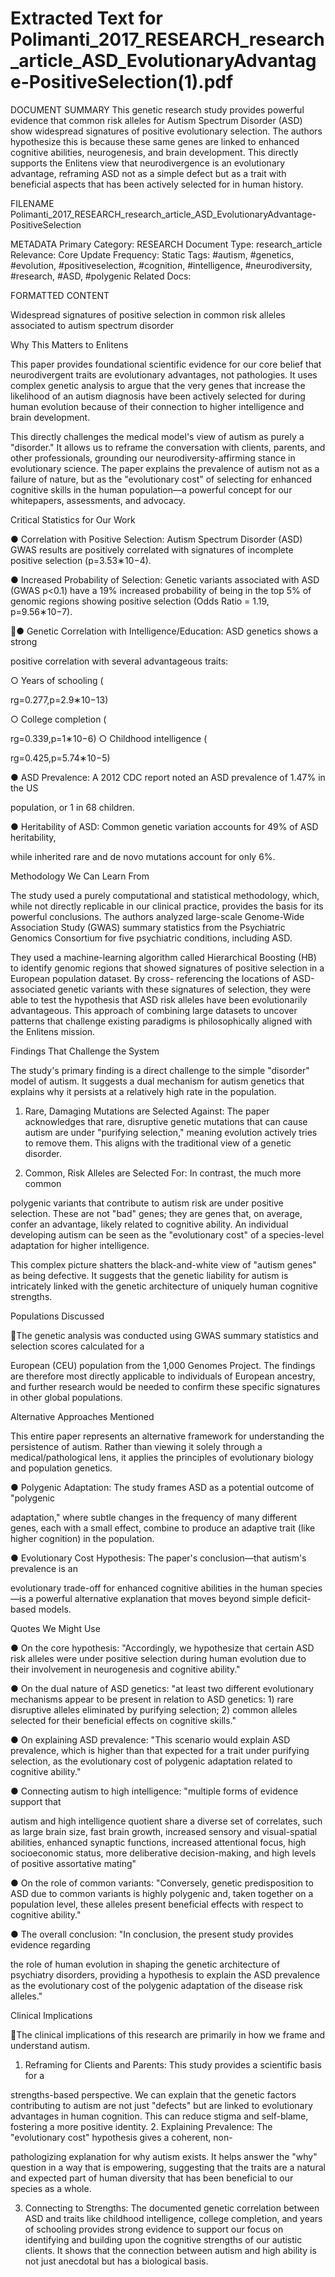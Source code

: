 # Extracted Text for Polimanti_2017_RESEARCH_research_article_ASD_EvolutionaryAdvantage-PositiveSelection(1).pdf

DOCUMENT SUMMARY This genetic research study provides powerful evidence that common 
risk alleles for Autism Spectrum Disorder (ASD) show widespread signatures of positive 
evolutionary selection. The authors hypothesize this is because these same genes are linked to 
enhanced cognitive abilities, neurogenesis, and brain development. This directly supports the 
Enlitens view that neurodivergence is an evolutionary advantage, reframing ASD not as a 
simple defect but as a trait with beneficial aspects that has been actively selected for in human 
history.

FILENAME Polimanti_2017_RESEARCH_research_article_ASD_EvolutionaryAdvantage-
PositiveSelection

METADATA Primary Category: RESEARCH Document Type: research_article Relevance: 
Core Update Frequency: Static Tags: #autism, #genetics, #evolution, #positiveselection, 
#cognition, #intelligence, #neurodiversity, #research, #ASD, #polygenic Related Docs:

FORMATTED CONTENT

Widespread signatures of positive 
selection in common risk alleles 
associated to autism spectrum disorder

Why This Matters to Enlitens

This paper provides foundational scientific evidence for our core belief that neurodivergent traits
are evolutionary advantages, not pathologies. It uses complex genetic analysis to argue that the
very genes that increase the likelihood of an autism diagnosis have been actively selected for 
during human evolution because of their connection to higher intelligence and brain 
development.

This directly challenges the medical model's view of autism as purely a "disorder." It allows us to
reframe the conversation with clients, parents, and other professionals, grounding our 
neurodiversity-affirming stance in evolutionary science. The paper explains the prevalence of 
autism not as a failure of nature, but as the "evolutionary cost" of selecting for enhanced 
cognitive skills in the human population—a powerful concept for our whitepapers, assessments, 
and advocacy.

Critical Statistics for Our Work

● Correlation with Positive Selection: Autism Spectrum Disorder (ASD) GWAS 
results are positively correlated with signatures of incomplete positive 
selection (p=3.53∗10−4).

● Increased Probability of Selection: Genetic variants associated with ASD (GWAS
p<0.1) have a 19% increased probability of being in the top 5% of genomic 
regions showing positive selection (Odds Ratio = 1.19, p=9.56∗10−7).

● Genetic Correlation with Intelligence/Education: ASD genetics shows a strong 

positive correlation with several advantageous traits:

○ Years of schooling (

rg=0.277,p=2.9∗10−13)

○ College completion (

rg=0.339,p=1∗10−6)
○ Childhood intelligence (

rg=0.425,p=5.74∗10−5)

● ASD Prevalence: A 2012 CDC report noted an ASD prevalence of 1.47% in the US 

population, or 1 in 68 children.

● Heritability of ASD: Common genetic variation accounts for 49% of ASD heritability, 

while inherited rare and de novo mutations account for only 6%.

Methodology We Can Learn From

The study used a purely computational and statistical methodology, which, while not directly 
replicable in our clinical practice, provides the basis for its powerful conclusions. The authors 
analyzed large-scale Genome-Wide Association Study (GWAS) summary statistics from the 
Psychiatric Genomics Consortium for five psychiatric conditions, including ASD.

They used a machine-learning algorithm called Hierarchical Boosting (HB) to identify genomic 
regions that showed signatures of positive selection in a European population dataset. By cross-
referencing the locations of ASD-associated genetic variants with these signatures of selection, 
they were able to test the hypothesis that ASD risk alleles have been evolutionarily 
advantageous. This approach of combining large datasets to uncover patterns that challenge 
existing paradigms is philosophically aligned with the Enlitens mission.

Findings That Challenge the System

The study's primary finding is a direct challenge to the simple "disorder" model of autism. It 
suggests a dual mechanism for autism genetics that explains why it persists at a relatively high 
rate in the population.

1. Rare, Damaging Mutations are Selected Against: The paper acknowledges that rare, 
disruptive genetic mutations that can cause autism are under "purifying selection," 
meaning evolution actively tries to remove them. This aligns with the traditional view of a
genetic disorder.

2. Common, Risk Alleles are Selected For: In contrast, the much more common 

polygenic variants that contribute to autism risk are under positive selection. These are 
not "bad" genes; they are genes that, on average, confer an advantage, likely related to 
cognitive ability. An individual developing autism can be seen as the "evolutionary cost" 
of a species-level adaptation for higher intelligence.

This complex picture shatters the black-and-white view of "autism genes" as being defective. It 
suggests that the genetic liability for autism is intricately linked with the genetic architecture of 
uniquely human cognitive strengths.

Populations Discussed

The genetic analysis was conducted using GWAS summary statistics and selection scores 
calculated for a

European (CEU) population from the 1,000 Genomes Project. The findings are therefore most 
directly applicable to individuals of European ancestry, and further research would be needed to
confirm these specific signatures in other global populations.

Alternative Approaches Mentioned

This entire paper represents an alternative framework for understanding the persistence of 
autism. Rather than viewing it solely through a medical/pathological lens, it applies the 
principles of evolutionary biology and population genetics.

● Polygenic Adaptation: The study frames ASD as a potential outcome of "polygenic 

adaptation," where subtle changes in the frequency of many different genes, each with a
small effect, combine to produce an adaptive trait (like higher cognition) in the 
population.

● Evolutionary Cost Hypothesis: The paper's conclusion—that autism's prevalence is an

evolutionary trade-off for enhanced cognitive abilities in the human species—is a 
powerful alternative explanation that moves beyond simple deficit-based models.

Quotes We Might Use

● On the core hypothesis: "Accordingly, we hypothesize that certain ASD risk alleles 
were under positive selection during human evolution due to their involvement in 
neurogenesis and cognitive ability."

● On the dual nature of ASD genetics: "at least two different evolutionary mechanisms 
appear to be present in relation to ASD genetics: 1) rare disruptive alleles eliminated by 
purifying selection; 2) common alleles selected for their beneficial effects on cognitive 
skills."

● On explaining ASD prevalence: "This scenario would explain ASD prevalence, which 
is higher than that expected for a trait under purifying selection, as the evolutionary cost 
of polygenic adaptation related to cognitive ability."

● Connecting autism to high intelligence: "multiple forms of evidence support that 

autism and high intelligence quotient share a diverse set of correlates, such as large 
brain size, fast brain growth, increased sensory and visual-spatial abilities, enhanced 
synaptic functions, increased attentional focus, high socioeconomic status, more 
deliberative decision-making, and high levels of positive assortative mating"

● On the role of common variants: "Conversely, genetic predisposition to ASD due to 
common variants is highly polygenic and, taken together on a population level, these 
alleles present beneficial effects with respect to cognitive ability."

● The overall conclusion: "In conclusion, the present study provides evidence regarding 

the role of human evolution in shaping the genetic architecture of psychiatry disorders, 
providing a hypothesis to explain the ASD prevalence as the evolutionary cost of the 
polygenic adaptation of the disease risk alleles."

Clinical Implications

The clinical implications of this research are primarily in how we frame and understand autism.

1. Reframing for Clients and Parents: This study provides a scientific basis for a 

strengths-based perspective. We can explain that the genetic factors contributing to 
autism are not just "defects" but are linked to evolutionary advantages in human 
cognition. This can reduce stigma and self-blame, fostering a more positive identity.
2. Explaining Prevalence: The "evolutionary cost" hypothesis gives a coherent, non-

pathologizing explanation for why autism exists. It helps answer the "why" question in a 
way that is empowering, suggesting that the traits are a natural and expected part of 
human diversity that has been beneficial to our species as a whole.

3. Connecting to Strengths: The documented genetic correlation between ASD and traits 
like childhood intelligence, college completion, and years of schooling provides strong 
evidence to support our focus on identifying and building upon the cognitive strengths of 
our autistic clients. It shows that the connection between autism and high ability is not 
just anecdotal but has a biological basis.

